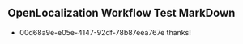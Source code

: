 ## OpenLocalization Workflow Test MarkDown
* 00d68a9e-e05e-4147-92df-78b87eea767e thanks!

<!--HONumber=Aug16_HO3-->


